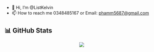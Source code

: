 - 👋 Hi, I’m @ListKelvin
- 📫 How to reach me 0348485167 or Email: phamm5687@gmail.com
  
## 📊 GitHub Stats

<div align="center">
<!--   <img src="https://github-readme-stats.vercel.app/api?username=ListKelvin&theme=tokyonight&hide_border=false&include_all_commits=true&count_private=true" /><br/>
  <img src="https://github-readme-streak-stats.herokuapp.com/?user=ListKelvin&theme=tokyonight&hide_border=false" /><br/> -->
  <img src="https://github-readme-stats.vercel.app/api/top-langs/?username=ListKelvin&theme=tokyonight&hide_border=false&include_all_commits=true&count_private=true&layout=compact" /><br/>
</div>
<!---
ListKelvin/ListKelvin is a ✨ special ✨ repository because its `README.md` (this file) appears on your GitHub profile.
You can click the Preview link to take a look at your changes.
--->
